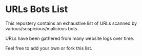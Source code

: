 # URLs Bots List

This repostery contains an exhaustive list of URLs scanned by various/suspicious/malicious bots.

URLs have been gathered from many website logs over time.

Feel free to add your own or fork this list. 
